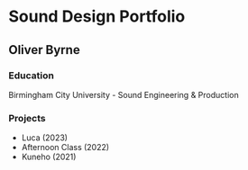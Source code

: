 # Sound Design Portfolio 
## Oliver Byrne

### Education
Birmingham City University - Sound Engineering & Production 

### Projects
- Luca (2023)
- Afternoon Class (2022)
- Kuneho (2021)

